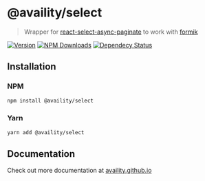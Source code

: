 # @availity/select

> Wrapper for [react-select-async-paginate](https://github.com/vtaits/react-select-async-paginate) to work with [formik](https://github.com/jaredpalmer/formik)

[![Version](https://img.shields.io/npm/v/@availity/select.svg?style=for-the-badge)](https://www.npmjs.com/package/@availity/select)
[![NPM Downloads](https://img.shields.io/npm/dt/@availity/select.svg?style=for-the-badge)](https://www.npmjs.com/package/@availity/select)
[![Dependecy Status](https://img.shields.io/librariesio/release/npm/@availity/select?style=for-the-badge)](https://github.com/Availity/availity-react/blob/master/packages/select/package.json)

## Installation

### NPM

```bash
npm install @availity/select
```

### Yarn

```bash
yarn add @availity/select
```

## Documentation

Check out more documentation at [availity.github.io](https://availity.github.io/availity-react/form/select/index)
